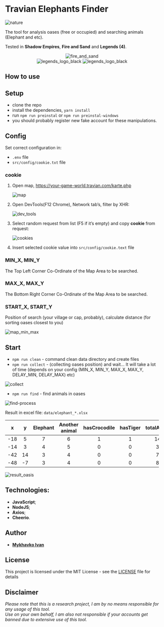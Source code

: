 # Travian Elephants Finder

<img src="public/nature.png" alt="nature"/><br/>

The tool for analysis oases (free or occupied) and searching animals (Elephant and etc).

Tested in **Shadow Empires**, **Fire and Sand** and **Legends (4)**.

<p align="center">
<img src="public/fire_and_sand.png" alt="fire_and_sand"/><br/>
<img src="public/legends_logo_black.png" alt="legends_logo_black"/>
<img src="public/shadow_empires_logo.png" alt="legends_logo_black"/>
</p>

## How to use

## Setup

- clone the repo
- install the dependencies, `yarn install`
- run `npm run preinstal` or `npm run preinstal-windows`
- you should probably register new fake account for these manipulations.

## Config

Set correct configuration in:

- `.env` file
- `src/config/cookie.txt` file

### cookie

1. Open map, https://your-game-world.travian.com/karte.php

    <img src="public/map.png" alt="map"/>

2. Open DevTools(F12 Chrome), Network tab’s, filter by XHR:

    <img src="public/dev_tools.png" alt="dev_tools"/>

3. Select random request from list (F5 if it’s empty) and copy **cookie** from request:

   <img src="public/cookies.png" alt="cookies"/>

4. Insert selected cookie value into `src/config/cookie.text` file

### MIN_X, MIN_Y

The Top Left Corner Co-Ordinate of the Map Area to be searched.

### MAX_X, MAX_Y

The Bottom Right Corner Co-Ordinate of the Map Area to be searched.

### START_X, START_Y

Position of search (your village or cap, probably), calculate distance (for sorting oases closest to you)

<img src="public/map_min_max.png" alt="map_min_max"/>

## Start

- `npm run clean` - command clean data directory and create files
- `npm run collect` - (collecting oases position) and wait… It will take a lot of time (depends on your config (MIN_X,
  MIN_Y, MAX_X, MAX_Y, DELAY_MIN, DELAY_MAX) etc)

<img src="public/collect.png" alt="collect"/>

- `npm run find` - find animals in oases

<img src="public/find-process.png" alt="find-process"/>

Result in excel file: `data/elephant_*.xlsx`

|  x  |  y  | Elephant | Another animal | hasCrocodile | hasTiger | totalAnimal |
| :---: | :---: | :--------: | :--------------: | :------------: | :--------: | :-----------: |
| -18 |  5  | 7 | 6 | 1 | 1 | 141 |
| -14 |  3  | 4 | 5 | 0 | 0 | 34 |
| -42 |  14 | 3 | 4 | 0 | 0 | 77 |
| -48 |  -7 | 3 | 4 | 0 | 0 | 84 |

<img src="public/result_oasis.png" alt="result_oasis"/>

## Technologies:

- **JavaScript**;
- **NodeJS**;
- **Axios**;
- **Cheerio**.

## Author

* [**Mykhavko Ivan**](https://github.com/Tegos)

## License

This project is licensed under the MIT License - see the [LICENSE](LICENSE) file for details

## Disclaimer

_Please note that this is a research project, I am by no means responsible for any usage of this tool._  
_Use on your own behalf, I am also not responsible if your accounts get banned due to extensive use of this tool._

